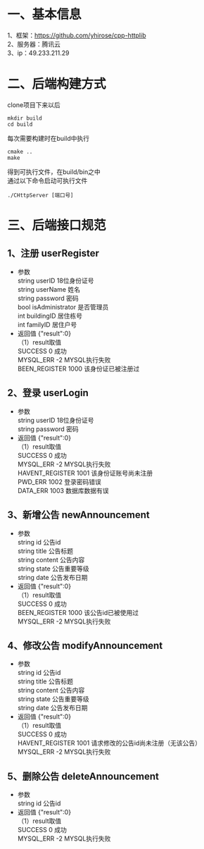 # 一、基本信息
1、框架：https://github.com/yhirose/cpp-httplib  
2、服务器：腾讯云  
3、ip：49.233.211.29  

# 二、后端构建方式
clone项目下来以后  
```
mkdir build
cd build
```

每次需要构建时在build中执行  
```
cmake ..
make
```

得到可执行文件，在build/bin之中  
通过以下命令启动可执行文件  
```
./CHttpServer [端口号]
```

# 三、后端接口规范
## 1、注册 userRegister
+ 参数  
string userID           18位身份证号  
string userName         姓名  
string password         密码  
bool isAdministrator    是否管理员  
int buildingID          居住栋号  
int familyID            居住户号  
+ 返回值   {"result":0}  
（1）result取值  
SUCCESS 0               成功  
MYSQL_ERR -2            MYSQL执行失败  
BEEN_REGISTER 1000      该身份证已被注册过  

## 2、登录 userLogin
+ 参数  
string userID           18位身份证号  
string password         密码  
+ 返回值   {"result":0}  
（1）result取值  
SUCCESS 0               成功  
MYSQL_ERR -2            MYSQL执行失败  
HAVENT_REGISTER 1001    该身份证账号尚未注册  
PWD_ERR 1002            登录密码错误  
DATA_ERR 1003           数据库数据有误  

## 3、新增公告  newAnnouncement
+ 参数  
string id               公告id  
string title            公告标题  
string content          公告内容  
string state            公告重要等级    
string date             公告发布日期  
+ 返回值    {"result":0}  
（1）result取值  
SUCCESS 0               成功  
BEEN_REGISTER  1000     该公告id已被使用过  
MYSQL_ERR -2            MYSQL执行失败  

## 4、修改公告  modifyAnnouncement
+ 参数  
string id               公告id  
string title            公告标题  
string content          公告内容  
string state            公告重要等级  
string date             公告发布日期  
+ 返回值    {"result":0}  
（1）result取值  
SUCCESS 0               成功  
HAVENT_REGISTER 1001    请求修改的公告id尚未注册（无该公告）  
MYSQL_ERR -2            MYSQL执行失败  

## 5、删除公告  deleteAnnouncement
+ 参数  
string id               公告id  
+ 返回值    {"result":0}  
（1）result取值  
SUCCESS 0               成功  
MYSQL_ERR -2            MYSQL执行失败  